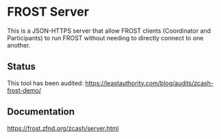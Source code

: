 # FROST Server

This is a JSON-HTTPS server that allow FROST clients (Coordinator and
Participants) to run FROST without needing to directly connect to one another.


## Status

This tool has been audited: https://leastauthority.com/blog/audits/zcash-frost-demo/


## Documentation

https://frost.zfnd.org/zcash/server.html
